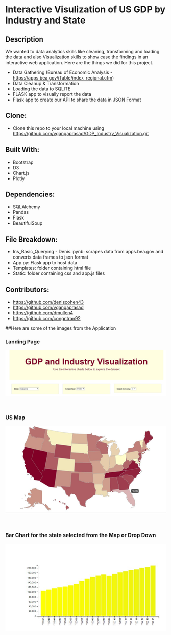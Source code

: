 # Interactive Visulization of US GDP by Industry and State

## Description
We wanted to data analytics skills like cleaning, transforming and loading the data and also Visualization skills to show case the findings in an interactive web application. Here are the things we did for this project.

- Data Gathering (Bureau of Economic Analysis - https://apps.bea.gov/iTable/index_regional.cfm) 
- Data Cleanup & Transformation
- Loading the data to SQLITE
- FLASK app to visually report the data
- Flask app to create our API to share the data in JSON Format

## Clone:
* Clone this repo to your local machine using  https://github.com/vgangaprasad/GDP_Industry_Visualization.git

## Built With:
* Bootstrap
* D3
* Chart.js
* Plotly

## Dependencies:
* SQLAlchemy
* Pandas
* Flask
* BeautifulSoup

## File Breakdown:
* Ins_Basic_Querying - Denis.ipynb: scrapes data from apps.bea.gov and converts data frames to json format
* App.py: Flask app to host data
* Templates: folder containing html file
* Static: folder containing css and app.js files

## Contributors:
* https://github.com/deniscohen43
* https://github.com/vgangaprasad
* https://github.com/dmullen4
* https://github.com/congntran92

##Here are some of the images from the Application

### Landing Page
![Landing Page](images/01-Jumbotron.JPG)

<br>

### US Map
![US Map](images/02-USMap.JPG)

<br>

### Bar Chart for the state selected from the Map or Drop Down
![US Map](images/03-BarChart.JPG)




